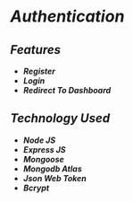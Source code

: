 # _Authentication_

## _Features_
- _<b>Register</b>_
- _<b>Login</b>_
- _<b>Redirect To Dashboard</b>_

## _Technology Used_
- _<b>Node JS</b>_
- _<b>Express JS</b>_
- _<b>Mongoose</b>_
- _<b>Mongodb Atlas</b>_
- _<b>Json Web Token</b>_
- _<b>Bcrypt</b>_
